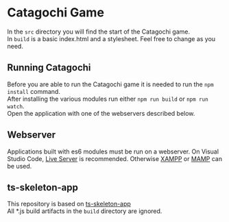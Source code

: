 # Catagochi Game

In the `src` directory you will find the start of the Catagochi game.\
In `build` is a basic index.html and a stylesheet. Feel free to change as you need.

## Running Catagochi

Before you are able to run the Catagochi game it is needed to run the `npm install` command.\
After installing the various modules run either `npm run build` or `npm run watch`.\
Open the application with one of the webservers described below. 

## Webserver

Applications built with es6 modules must be run on a webserver. On Visual Studio Code, [Live Server](https://marketplace.visualstudio.com/items?itemName=ritwickdey.LiveServer) is recommended. Otherwise [XAMPP](https://www.apachefriends.org/index.html) or [MAMP](https://www.mamp.info/) can be used.

## ts-skeleton-app 

This repository is based on [ts-skeleton-app](https://github.com/HZ-HBO-ICT/ts-skeleton-app)\
All *.js build artifacts in the `build` directory are ignored.
